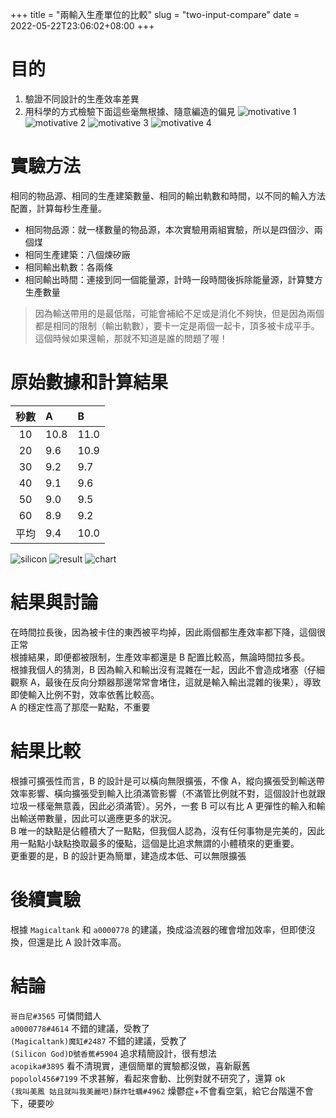 +++
title = "兩輸入生產單位的比較"
slug = "two-input-compare"
date = 2022-05-22T23:06:02+08:00
+++

# 目的
1. 驗證不同設計的生產效率差異
2. 用科學的方式檢驗下面這些毫無根據、隨意編造的偏見
![motivative 1](./motivative-1.png)
![motivative 2](./motivative-2.png)
![motivative 3](./motivative-3.png)
![motivative 4](./motivative-4.png)

# 實驗方法
相同的物品源、相同的生產建築數量、相同的輸出軌數和時間，以不同的輸入方法配置，計算每秒生產量。  
* 相同物品源：就一樣數量的物品源，本次實驗用兩組實驗，所以是四個沙、兩個煤
* 相同生產建築：八個煉矽廠
* 相同輸出軌數：各兩條
* 相同輸出時間：連接到同一個能量源，計時一段時間後拆除能量源，計算雙方生產數量

> 因為輸送帶用的是最低階，可能會補給不足或是消化不夠快，但是因為兩個都是相同的限制（輸出軌數），要卡一定是兩個一起卡，頂多被卡成平手。這個時候如果還輸，那就不知道是誰的問題了喔！

# 原始數據和計算結果
| 秒數  | A    | B    |
| :---: | :--- | :--- |
| 10    | 10.8 | 11.0 |
| 20    | 9.6  | 10.9 |
| 30    | 9.2  | 9.7  |
| 40    | 9.1  | 9.6  |
| 50    | 9.0  | 9.5  |
| 60    | 8.9  | 9.2  |
| 平均  | 9.4  | 10.0 |

![silicon](./sliicon.png)
![result](./result.png)
![chart](./chart.png)

# 結果與討論
在時間拉長後，因為被卡住的東西被平均掉，因此兩個都生產效率都下降，這個很正常  
根據結果，即便都被限制，生產效率都還是 B 配置比較高，無論時間拉多長。  
根據我個人的猜測，B 因為輸入和輸出沒有混雜在一起，因此不會造成堵塞（仔細觀察 A，最後在反向分類器那邊常常會堵住，這就是輸入輸出混雜的後果），導致即使輸入比例不對，效率依舊比較高。  
A 的穩定性高了那麼一點點，不重要  

# 結果比較
根據可擴張性而言，B 的設計是可以橫向無限擴張，不像 A，縱向擴張受到輸送帶效率影響、橫向擴張受到輸入比須滿管影響（不滿管比例就不對，這個設計也就跟垃圾一樣毫無意義，因此必須滿管）。另外，一套 B 可以有比 A 更彈性的輸入和輸出輸送帶數量，因此可以適應更多的狀況。  
B 唯一的缺點是佔體積大了一點點，但我個人認為，沒有任何事物是完美的，因此用一點點小缺點換取最多的優點，這個是比追求無謂的小體積來的更重要。  
更重要的是，B 的設計更為簡單，建造成本低、可以無限擴張  

# 後續實驗
根據 `Magicaltank` 和 `a0000778` 的建議，換成溢流器的確會增加效率，但即使沒換，但還是比 A 設計效率高。  

# 結論 
`哥白尼#3565` 可憐問錯人  
`a0000778#4614` 不錯的建議，受教了  
`(Magicaltank)魔缸#2487` 不錯的建議，受教了  
`(Silicon God)D號香蕉#5904` 追求精簡設計，很有想法  
`acopika#3895` 看不清現實，連個簡單的實驗都沒做，喜新厭舊  
`popolol456#7199` 不求甚解，看起來會動、比例對就不研究了，還算 ok  
`(我叫美鳳 姑且就叫我美麗吧)酥炸牡蠣#4962` 燥鬱症+不會看空氣，給它台階還不會下，硬要吵  
